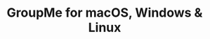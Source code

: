 ---
name: GroupMe
url: 'https://web.groupme.com'
category: Social Networking
title: 'GroupMe for macOS, Windows & Linux'
key: groupme

---